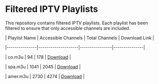 # Filtered IPTV Playlists

This repository contains filtered IPTV playlists. Each playlist has been filtered to ensure that only accessible channels are included.

| Playlist Name | Accessible Channels | Total Channels | Download Link |

|---------------|--------------------|----------------|---------------|

| co.m3u | 94 | 178 | [Download](https://raw.githubusercontent.com/cerels/cerels/filteredIptv/refs/heads/main/co.m3u) |

| spa.m3u | 1041 | 2045 | [Download](https://raw.githubusercontent.com/cerels/cerels/filteredIptv/refs/heads/main/spa.m3u) |

| amer.m3u | 2730 | 4274 | [Download](https://raw.githubusercontent.com/cerels/cerels/filteredIptv/refs/heads/main/amer.m3u) |

